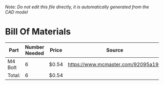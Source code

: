 ###### Note: Do not edit this file directly, it is automatically generated from the CAD model 
# Bill Of Materials 
 |Part|Number Needed|Price|Source| 
 |----|----------|-----|-----|
|M4 Bolt|6|$0.54|https://www.mcmaster.com/92095a190|
|Total: |6|$0.54| |